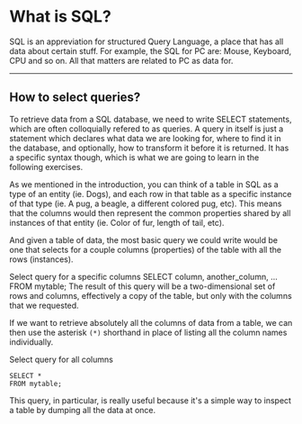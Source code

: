 # What is SQL?
SQL is an appreviation for structured Query Language, a place that has all data about certain stuff. For example, the SQL for PC are: Mouse, Keyboard, CPU and so on. All that matters are related to PC as data for.
_________
## How to select queries?
To retrieve data from a SQL database, we need to write SELECT statements, which are often colloquially refered to as queries. A query in itself is just a statement which declares what data we are looking for, where to find it in the database, and optionally, how to transform it before it is returned. It has a specific syntax though, which is what we are going to learn in the following exercises.

As we mentioned in the introduction, you can think of a table in SQL as a type of an entity (ie. Dogs), and each row in that table as a specific instance of that type (ie. A pug, a beagle, a different colored pug, etc). This means that the columns would then represent the common properties shared by all instances of that entity (ie. Color of fur, length of tail, etc).

And given a table of data, the most basic query we could write would be one that selects for a couple columns (properties) of the table with all the rows (instances).

Select query for a specific columns
SELECT column, another_column, …
FROM mytable;
The result of this query will be a two-dimensional set of rows and columns, effectively a copy of the table, but only with the columns that we requested.

If we want to retrieve absolutely all the columns of data from a table, we can then use the asterisk ```(*)``` shorthand in place of listing all the column names individually.

Select query for all columns

```
SELECT * 
FROM mytable;
```
This query, in particular, is really useful because it's a simple way to inspect a table by dumping all the data at once. 